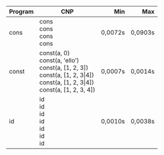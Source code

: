 Program | CNP | Min | Max
--- | --- | ---: | ---:
cons | cons<br/>cons<br/>cons<br/>cons | 0,0072s | 0,0903s
const | const(a, 0)<br/>const(a, 'ello')<br/>const(a, [1, 2, 3])<br/>const(a, [1, 2, 3\|4])<br/>const(a, [1, 2, 3\|4])<br/>const(a, [1, 2, 3, 4]) | 0,0007s | 0,0014s
id | id<br/>id<br/>id<br/>id<br/>id<br/>id<br/>id | 0,0010s | 0,0038s
